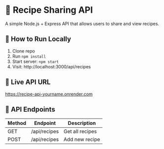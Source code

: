 # 🍳 Recipe Sharing API

A simple Node.js + Express API that allows users to share and view recipes.

## 🚀 How to Run Locally
1. Clone repo
2. Run `npm install`
3. Start server: `npm start`
4. Visit: http://localhost:3000/api/recipes

## 📡 Live API URL
https://recipe-api-yourname.onrender.com

## 🧠 API Endpoints

| Method | Endpoint | Description |
|--------|-----------|--------------|
| GET | /api/recipes | Get all recipes |
| POST | /api/recipes | Add new recipe |

